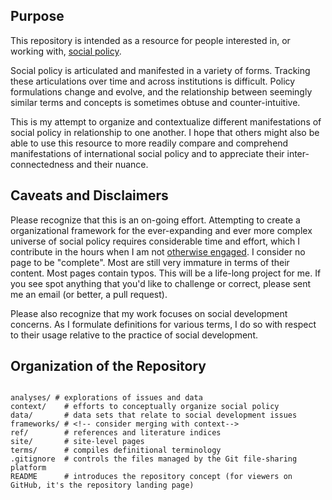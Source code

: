 ## Purpose

This repository is intended as a resource for people interested in, or working with, [social policy](http://applied-anthro.com/terms/social-policy/).

Social policy is articulated and manifested in a variety of forms.  Tracking these articulations over time and across institutions is difficult.  Policy formulations change and evolve, and the relationship between seemingly similar terms and concepts is sometimes obtuse and counter-intuitive.

This is my attempt to organize and contextualize different manifestations of social policy in relationship to one another.  I hope that others might also be able to use this resource to more readily compare and comprehend manifestations of international social policy and to appreciate their inter-connectedness and their nuance.  

## Caveats and Disclaimers

Please recognize that this is an on-going effort. Attempting to create a organizational framework for the ever-expanding and ever more complex universe of social policy requires considerable time and effort, which I contribute in the hours when I am not [otherwise engaged](http://aaron-kyle.com). I consider no page to be "complete". Most are still very immature in terms of their content. Most pages contain typos. This will be a life-long project for me. If you see spot anything that you'd like to challenge or correct, please sent me an email (or better, a pull request).

Please also recognize that my work focuses on social development concerns. As I formulate definitions for various terms, I do so with respect to their usage relative to the practice of social development.

<!--
I should also emphasise how much I continue to struggle to account for what constitutes 'social policy'.
-->

## Organization of the Repository


```

analyses/ # explorations of issues and data
context/	# efforts to conceptually organize social policy
data/		# data sets that relate to social development issues
frameworks/ # <!-- consider merging with context-->
ref/		# references and literature indices
site/		# site-level pages
terms/		# compiles definitional terminology
.gitignore	# controls the files managed by the Git file-sharing platform
README		# introduces the repository concept (for viewers on GitHub, it's the repository landing page) 

```


